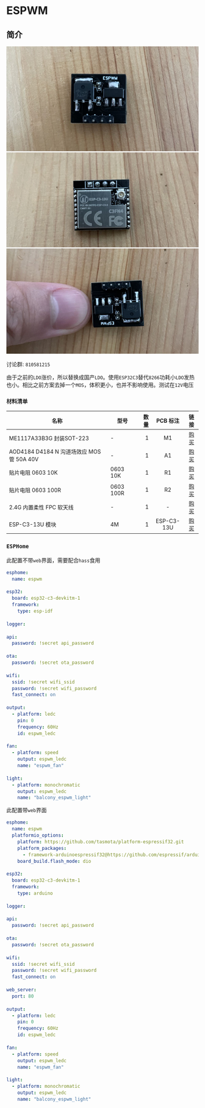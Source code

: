 # ESPWM

## 简介

![ESPWM01](./img/ESPWM01.png)
![ESPWM01](./img/ESPWM02.png)
![ESPWM01](./img/ESPWM03.png)

讨论群: `810581215`

由于之前的`LDO`涨价，所以替换成国产`LDO`。使用`ESP32C3`替代`8266`功耗小`LDO`发热也小。相比之前方案去掉一个`MOS`，体积更小，也并不影响使用。测试在`12V`电压

### `材料清单`

| 名称                                      | 型号      | 数量 |  PCB 标注  |                           链接                           |
| ----------------------------------------- | --------- | ---: | :--------: | :------------------------------------------------------: |
| ME1117A33B3G 封装SOT-223 | -         |    1 |     M1     | [购买](https://item.taobao.com/item.htm?id=668286085588) |
| AOD4184 D4184 N 沟道场效应 MOS 管 50A 40V | -         |    1 |     A1     | [购买](https://item.taobao.com/item.htm?id=621661261124) |
| 贴片电阻 0603 10K                         | 0603 10K  |    1 |     R1     | [购买](https://item.taobao.com/item.htm?id=642138541174) |
| 贴片电阻 0603 100R                        | 0603 100R |    1 |     R2     | [购买](https://item.taobao.com/item.htm?id=642138541174) |
| 2.4G 内置柔性 FPC 软天线                  | -         |    1 |     -      | [购买](https://item.taobao.com/item.htm?id=574057911861) |
| ESP-C3-13U 模块                           | 4M        |    1 | ESP-C3-13U | [购买](https://item.taobao.com/item.htm?id=652413887471) |

### `ESPHome`

此配置不带`web`界面，需要配合`hass`食用

```yaml
esphome:
  name: espwm

esp32:
  board: esp32-c3-devkitm-1
  framework:
    type: esp-idf

logger:

api:
  password: !secret api_password

ota:
  password: !secret ota_password

wifi:
  ssid: !secret wifi_ssid
  password: !secret wifi_password
  fast_connect: on

output:
  - platform: ledc
    pin: 0
    frequency: 60Hz
    id: espwm_ledc

fan:
  - platform: speed
    output: espwm_ledc
    name: "espwm_fan"

light:
  - platform: monochromatic
    output: espwm_ledc
    name: "balcony_espwm_light"
```

此配置带`web`界面

```yaml
esphome:
  name: espwm
  platformio_options:
    platform: https://github.com/tasmota/platform-espressif32.git
    platform_packages:
      - framework-arduinoespressif32@https://github.com/espressif/arduino-esp32.git#2.0.2
    board_build.flash_mode: dio

esp32:
  board: esp32-c3-devkitm-1
  framework:
    type: arduino

logger:

api:
  password: !secret api_password

ota:
  password: !secret ota_password

wifi:
  ssid: !secret wifi_ssid
  password: !secret wifi_password
  fast_connect: on

web_server:
  port: 80

output:
  - platform: ledc
    pin: 0
    frequency: 60Hz
    id: espwm_ledc

fan:
  - platform: speed
    output: espwm_ledc
    name: "espwm_fan"

light:
  - platform: monochromatic
    output: espwm_ledc
    name: "balcony_espwm_light"
```
